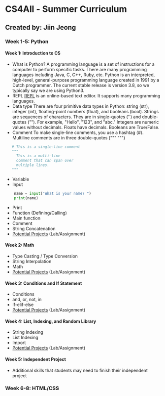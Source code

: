 # CS4All - Summer Curriculum
## Created by: Jiin Jeong
### Week 1-5: Python
#### Week 1: Introduction to CS
* What is Python?
A programming language is a set of instructions for a computer to perform specific tasks. There are many programming languages including Java, C, C++, Ruby, etc. Python is an interpreted, high-level, general-purpose programming language created in 1991 by a Dutch programmer. The current stable release is version 3.8, so we typically say we are using Python3.
* REPL
[REPL](repl.it) is an online-based text editor. It supports many programming languages.
* Data type
There are four primitive data types in Python: string (str), integer (int), floating-point numbers (float), and booleans (bool).
Strings are sequences of characters. They are in single-quotes ('') and double-quotes (""). For example, "Hello", "123", and "abc."
Integers are numeric values without decimals.
Floats have decimals.
Booleans are True/False.
* Comment
To make single-line comments, you use a hashtag (#).
Multiline comments are in three double-quotes (""" """)
```python
   # This is a single-line comment
   """ 
     This is a multi-line
     comment that can span over
     multiple lines.
   """
```

* Variable
* Input
```python
    name = input("What is your name? ")
    print(name)
```
* Print
* Function (Defining/Calling)
* Main function
* Comment
* String Concatenation
* [Potential Projects](https://github.com/jiinjeong/CS4All/blob/master/PythonBeg/week1.py) (Lab/Assignment)

#### Week 2: Math
* Type Casting / Type Conversion
* String Interpolation
* Math
* [Potential Projects](https://github.com/jiinjeong/CS4All/blob/master/PythonBeg/week2.py) (Lab/Assignment)

#### Week 3: Conditions and If Statement
* Conditions
* and, or, not, in
* If-elif-else
* [Potential Projects](https://github.com/jiinjeong/CS4All/blob/master/PythonBeg/week3.py) (Lab/Assignment)

#### Week 4: List, Indexing, and Random Library
* String Indexing
* List Indexing
* Import
* [Potential Projects](https://github.com/jiinjeong/CS4All/blob/master/PythonBeg/week4.py) (Lab/Assignment)

#### Week 5: Independent Project
* Additional skills that students may need to finish their independent project

### Week 6-8: HTML/CSS
